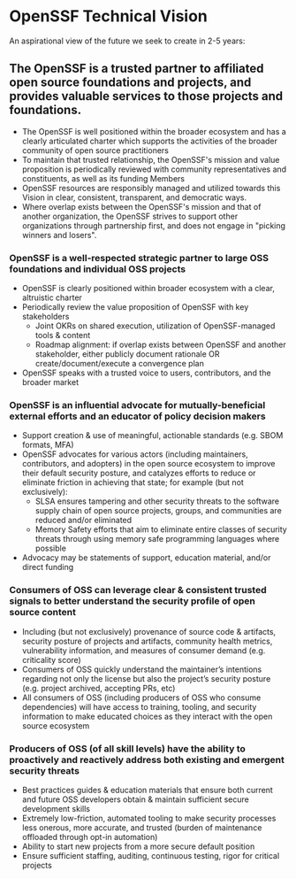 # OpenSSF Technical Vision

An aspirational view of the future we seek to create in 2-5 years:

## The OpenSSF is a trusted partner to affiliated open source foundations and projects, and provides valuable services to those projects and foundations.
- The OpenSSF is well positioned within the broader ecosystem and has a clearly articulated charter which supports the activities of the broader community of open source practitioners
- To maintain that trusted relationship, the OpenSSF's mission and value proposition is periodically reviewed with community representatives and constituents, as well as its funding Members
- OpenSSF resources are responsibly managed and utilized towards this Vision in clear, consistent, transparent, and democratic ways.
- Where overlap exists between the OpenSSF's mission and that of another organization, the OpenSSF strives to support other organizations through partnership first, and does not engage in "picking winners and losers".

### OpenSSF is a well-respected strategic partner to large OSS foundations and individual OSS projects
- OpenSSF is clearly positioned within broader ecosystem with a clear, altruistic charter
- Periodically review the value proposition of OpenSSF with key stakeholders
  - Joint OKRs on shared execution, utilization of OpenSSF-managed tools & content
  - Roadmap alignment: if overlap exists between OpenSSF and another stakeholder, either publicly document rationale OR create/document/execute a convergence plan
- OpenSSF speaks with a trusted voice to users, contributors, and the broader market

### OpenSSF is an influential advocate for mutually-beneficial external efforts and an educator of policy decision makers
- Support creation & use of meaningful, actionable standards (e.g. SBOM formats, MFA)
- OpenSSF advocates for various actors (including maintainers, contributors, and adopters) in the open source ecosystem to improve their default security posture, and catalyzes efforts to reduce or eliminate friction in achieving that state; for example (but not exclusively):
  - SLSA ensures tampering and other security threats to the software supply chain of open source projects, groups, and communities are reduced and/or eliminated
  - Memory Safety efforts that aim to eliminate entire classes of security threats through using memory safe programming languages where possible
- Advocacy may be statements of support, education material, and/or direct funding

### Consumers of OSS can leverage clear & consistent trusted signals to better understand the security profile of open source content
- Including (but not exclusively) provenance of source code & artifacts, security posture of projects and artifacts, community health metrics, vulnerability information, and measures of consumer demand (e.g. criticality score)
- Consumers of OSS quickly understand the maintainer’s intentions regarding not only the license but also the project’s security posture (e.g. project archived, accepting PRs, etc)
- All consumers of OSS (including producers of OSS who consume dependencies) will have access to training, tooling, and security information to make educated choices as they interact with the open source ecosystem

### Producers of OSS (of all skill levels) have the ability to proactively and reactively address both existing and emergent security threats
- Best practices guides & education materials that ensure both current and future OSS developers obtain & maintain sufficient secure development skills
- Extremely low-friction, automated tooling to make security processes less onerous, more accurate, and trusted (burden of maintenance offloaded through opt-in automation)
- Ability to start new projects from a more secure default position
- Ensure sufficient staffing, auditing, continuous testing, rigor for critical projects
